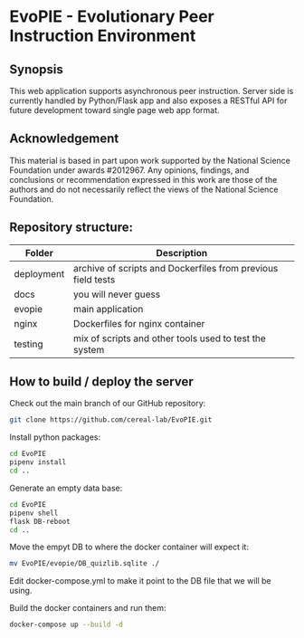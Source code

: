 # EvoPIE - Evolutionary Peer Instruction Environment

## Synopsis
This web application supports asynchronous peer instruction.
Server side is currently handled by Python/Flask app and also exposes a RESTful API for future development toward single page web app format.


## Acknowledgement
This material is based in part upon work supported by the National Science Foundation under awards #2012967. Any opinions, findings, and conclusions or recommendation expressed in this work are those of the authors and do not necessarily reflect the views of the National Science Foundation.

## Repository structure:
Folder | Description
------ | -----------
deployment  |   archive of scripts and Dockerfiles from previous field tests
docs        |   you will never guess
evopie      |   main application
nginx       |   Dockerfiles for nginx container
testing     |   mix of scripts and other tools used to test the system

## How to build / deploy the server
Check out the main branch of our GitHub repository: 
```bash
git clone https://github.com/cereal-lab/EvoPIE.git
```
Install python packages: 
```bash
cd EvoPIE 
pipenv install
cd ..
```
Generate an empty data base:
```bash
cd EvoPIE
pipenv shell
flask DB-reboot
cd ..
```
Move the empyt DB to where the docker container will expect it: 
```bash
mv EvoPIE/evopie/DB_quizlib.sqlite ./
```
Edit docker-compose.yml to make it point to the DB file that we will be using.

Build the docker containers and run them:
```bash
docker-compose up --build -d
```
